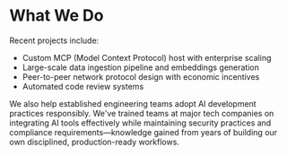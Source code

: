# What We Do

Recent projects include:

- Custom MCP (Model Context Protocol) host with enterprise scaling
- Large-scale data ingestion pipeline and embeddings generation
- Peer-to-peer network protocol design with economic incentives
- Automated code review systems

We also help established engineering teams adopt AI development practices responsibly. We've trained teams at major tech companies on integrating AI tools effectively while maintaining security practices and compliance requirements—knowledge gained from years of building our own disciplined, production-ready workflows.